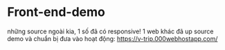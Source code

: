 # Front-end-demo
những source ngoài kia, 1 số đã có responsive!
1 web khác đã up source demo và chuẩn bị đưa vào hoạt động: https://v-trip.000webhostapp.com/
